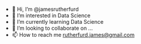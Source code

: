 - 👋 Hi, I’m @jamesrutherfurd
- 👀 I’m interested in Data Science
- 🌱 I’m currently learning Data Science
- 💞️ I’m looking to collaborate on ...
- 📫 How to reach me rutherfurd.james@gmail.com

<!---
jamesrutherfurd/jamesrutherfurd is a ✨ special ✨ repository because its `README.md` (this file) appears on your GitHub profile.
You can click the Preview link to take a look at your changes.
--->
